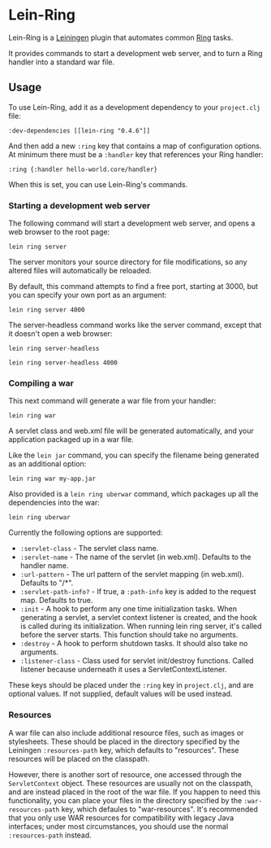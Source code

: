 # Lein-Ring

Lein-Ring is a [Leiningen][1] plugin that automates common [Ring][2]
tasks.

It provides commands to start a development web server, and to turn a
Ring handler into a standard war file.

[1]: https://github.com/technomancy/leiningen
[2]: https://github.com/mmcgrana/ring 

## Usage

To use Lein-Ring, add it as a development dependency to your
`project.clj` file:

    :dev-dependencies [[lein-ring "0.4.6"]]

And then add a new `:ring` key that contains a map of configuration
options. At minimum there must be a `:handler` key that references
your Ring handler:

    :ring {:handler hello-world.core/handler}

When this is set, you can use Lein-Ring's commands.

### Starting a development web server

The following command will start a development web server, and opens a
web browser to the root page:

    lein ring server

The server monitors your source directory for file modifications, so any
altered files will automatically be reloaded.

By default, this command attempts to find a free port, starting at
3000, but you can specify your own port as an argument:

    lein ring server 4000

The server-headless command works like the server command, except that
it doesn't open a web browser:

    lein ring server-headless

    lein ring server-headless 4000

### Compiling a war

This next command will generate a war file from your handler:

    lein ring war

A servlet class and web.xml file will be generated automatically, and
your application packaged up in a war file.

Like the `lein jar` command, you can specify the filename being
generated as an additional option:

    lein ring war my-app.jar

Also provided is a `lein ring uberwar` command, which packages up all
the dependencies into the war:

    lein ring uberwar

Currently the following options are supported:

* `:servlet-class` - The servlet class name.
* `:servlet-name` -
  The name of the servlet (in web.xml). Defaults to the handler name.
* `:url-pattern` -
  The url pattern of the servlet mapping (in web.xml). Defaults to "/*".
* `:servlet-path-info?` -
  If true, a `:path-info` key is added to the request map. Defaults to true.
* `:init` -
  A hook to perform any one time initialization tasks. When generating
  a servlet, a servlet context listener is created, and the hook is
  called during its initialization. When running lein ring server,
  it's called before the server starts. This function should take no
  arguments.
* `:destroy` -
  A hook to perform shutdown tasks. It should also take no arguments.
* `:listener-class` -
  Class used for servlet init/destroy functions. Called listener
  because underneath it uses a ServletContextListener.

These keys should be placed under the `:ring` key in `project.clj`,
and are optional values. If not supplied, default values will be used instead.

### Resources

A war file can also include additional resource files, such as images or
stylesheets. These should be placed in the directory specified by the
Leiningen `:resources-path` key, which defaults to "resources". These
resources will be placed on the classpath.

However, there is another sort of resource, one accessed through the
`ServletContext` object. These resources are usually not on the classpath,
and are instead placed in the root of the war file. If you happen to need this
functionality, you can place your files in the directory specified by the
`:war-resources-path` key, which defaules to "war-resources". It's recommended
that you only use WAR resources for compatibility with legacy Java interfaces;
under most circumstances, you should use the normal `:resources-path` instead.
